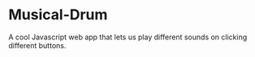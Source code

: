 # Musical-Drum
A cool Javascript web app that lets us play different sounds on clicking different buttons.
